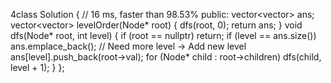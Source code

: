 4class Solution { // 16 ms, faster than 98.53%
public:
vector<vector<int>> ans;
vector<vector<int>> levelOrder(Node* root) {
dfs(root, 0);
return ans;
}
void dfs(Node* root, int level) {
if (root == nullptr) return;
if (level == ans.size()) ans.emplace_back(); // Need more level -> Add new level
ans[level].push_back(root->val);
for (Node* child : root->children)
dfs(child, level + 1);
}
};